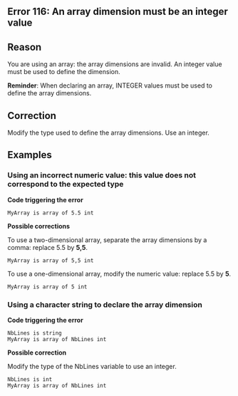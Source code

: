 
## Error 116: An array dimension must be an integer value
			



<a name="NOTE1"></a>
<a name="NOTE1_1"></a>


## Reason
<a name="reason_ELTTEXTE000103"></a>
You are using an array: the array dimensions are invalid. An integer value must be used to define the dimension.

**Reminder**: When declaring an array, INTEGER values must be used to define the array dimensions.

<a name="NOTE3"></a>
<a name="NOTE3_1"></a>


## Correction
<a name="correction_ELTTEXTE000127"></a>
Modify the type used to define the array dimensions. Use an integer.

<a name="NOTE4"></a>
<a name="NOTE4_1"></a>


## Examples
<a name="examples_ELTTEXTE000151"></a>


### Using an incorrect numeric value: this value does not correspond to the expected type
<a name="using_incorrect_numeric_value_this_value_does_not_correspond_the_expected_type_ELTPARAGRAPHE000027"></a>

**Code triggering the error** 


```wl
MyArray is array of 5.5 int
```


**Possible corrections**

To use a two-dimensional array, separate the array dimensions by a comma: replace 5.5 by **5,5**.


```wl
MyArray is array of 5,5 int
```


To use a one-dimensional array, modify the numeric value: replace 5.5 by **5**.


```wl
MyArray is array of 5 int
```

<a name="NOTE4_2"></a>


### Using a character string to declare the array dimension
<a name="using_character_string_declare_the_array_dimension_ELTPARAGRAPHE000046"></a>

**Code triggering the error** 


```wl
NbLines is string
MyArray is array of NbLines int
```


**Possible correction**

Modify the type of the NbLines variable to use an integer.


```wl
NbLines is int
MyArray is array of NbLines int
```



